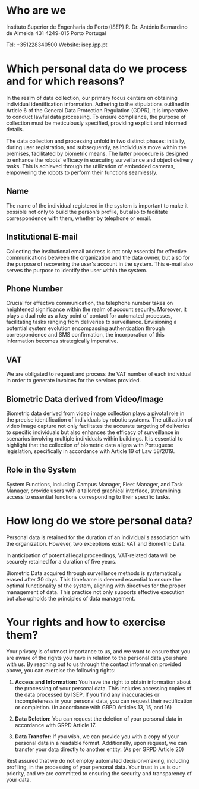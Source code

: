 # Who are we

Instituto Superior de Engenharia do Porto (ISEP)
R. Dr. António Bernardino de Almeida 431
4249-015 Porto
Portugal

Tel: +351228340500
Website: isep.ipp.pt

# Which personal data do we process and for which reasons?

In the realm of data collection, our primary focus centers on obtaining individual identification information. Adhering to the stipulations outlined in
Article 6 of the General Data Protection Regulation (GDPR), it is imperative to conduct lawful data processing. To ensure compliance, the purpose of
collection must be meticulously specified, providing explicit and informed details.

The data collection and processing unfold in two distinct phases: initially, during user registration, and subsequently, as individuals move within the premises,
facilitated by biometric means. The latter procedure is designed to enhance the robots' efficacy in executing surveillance and object delivery tasks.
This is achieved through the utilization of embedded cameras, empowering the robots to perform their functions seamlessly.

## Name

The name of the individual registered in the system is important to make it possible not only to build the person's profile,
but also to facilitate correspondence with them, whether by telephone or email.

## Institutional E-mail

Collecting the institutional email address is not only essential for effective communications between the organization and the data owner,
but also for the purpose of recovering the user's account in the system. This e-mail also serves the purpose to identify the user within the system.

## Phone Number

Crucial for effective communication, the telephone number takes on heightened significance within the realm of account security.
Moreover, it plays a dual role as a key point of contact for automated processes, facilitating tasks ranging from deliveries to surveillance.
Envisioning a potential system evolution encompassing authentication through correspondence and SMS confirmation,
the incorporation of this information becomes strategically imperative.

## VAT

We are obligated to request and process the VAT number of each individual in order to generate invoices for the services provided.

## Biometric Data derived from Video/Image

Biometric data derived from video image collection plays a pivotal role in the precise identification of individuals by robotic systems.
The utilization of video image capture not only facilitates the accurate targeting of deliveries to specific individuals but also enhances the
efficacy of surveillance in scenarios involving multiple individuals within buildings. It is essential to highlight that the collection of
biometric data aligns with Portuguese legislation, specifically in accordance with Article 19 of Law 58/2019.

## Role in the System

System Functions, including Campus Manager, Fleet Manager, and Task Manager, provide users with a tailored graphical interface,
streamlining access to essential functions corresponding to their specific tasks.

# How long do we store personal data?

Personal data is retained for the duration of an individual's association with the organization. However, two exceptions exist: VAT and Biometric Data.

In anticipation of potential legal proceedings, VAT-related data will be securely retained for a duration of five years.

Biometric Data acquired through surveillance methods is systematically erased after 30 days.
This timeframe is deemed essential to ensure the optimal functionality of the system, aligning with directives for the proper management of data.
This practice not only supports effective execution but also upholds the principles of data management.

# Your rights and how to exercise them?

Your privacy is of utmost importance to us, and we want to ensure that you are aware of the rights you have in relation to the personal data you share with us.
By reaching out to us through the contact information provided above, you can exercise the following rights:

1. **Access and Information:** You have the right to obtain information about the processing of your personal data. This includes accessing copies of the
   data processed by ISEP. If you find any inaccuracies or incompleteness in your personal data, you can request their rectification or completion.
   (In accordance with GRPD Articles 13, 15, and 16)

2. **Data Deletion:** You can request the deletion of your personal data in accordance with GRPD Article 17.

3. **Data Transfer:** If you wish, we can provide you with a copy of your personal data in a readable format. Additionally, upon request, we can
   transfer your data directly to another entity. (As per GRPD Article 20)

Rest assured that we do not employ automated decision-making, including profiling, in the processing of your personal data. Your trust in us is our priority,
and we are committed to ensuring the security and transparency of your data.
